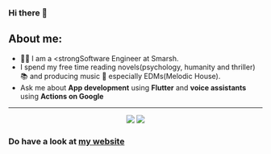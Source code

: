 ### Hi there 👋

## About me:
* :student: I am a <strongSoftware Engineer</strong> at Smarsh.
* I spend my free time reading novels(psychology, humanity and thriller) :books: and producing music :musical_note: especially EDMs(Melodic House).
* Ask me about <b>App development</b> using <b>Flutter</b> and <b>voice assistants</b> using <b>Actions on Google</b>


<hr>
<p align="center">


<p align="center">
        <a href="https://www.linkedin.com/in/ayush-ujjwal-15496016b/" alt="Linkedin"><img src="https://raw.githubusercontent.com/jayehernandez/jayehernandez/3f5402efef9a0ae89211a6e04609558e862ca616/readme/linkedin-fill.svg"></a>
    <a href="mailto:ujjwal.msrit@gmail.com" alt="Contact me"><img src="https://raw.githubusercontent.com/jayehernandez/jayehernandez/3f5402efef9a0ae89211a6e04609558e862ca616/readme/mail-fill.svg"></a>
      </p>
</p>

<h3>Do have a look at <a href="https://ayushujjwal.netlify.app">my website</a></h3>
